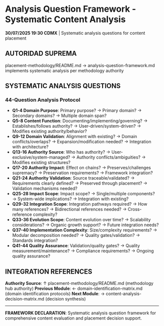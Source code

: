 # Analysis Question Framework - Systematic Content Analysis

**30/07/2025 19:30 CDMX** | Systematic analysis questions for content placement

## AUTORIDAD SUPREMA
placement-methodology/README.md → analysis-question-framework.md implements systematic analysis per methodology authority

## SYSTEMATIC ANALYSIS QUESTIONS

### **44-Question Analysis Protocol**
- **Q1-4 Domain Purpose**: Primary purpose? → Primary domain? → Secondary domains? → Multiple domain span?
- **Q5-8 Content Function**: Documenting/implementing/governing? → Establishes/follows authority? → User-driven/system-driven? → Modifies existing authority/behavior?
- **Q9-12 Domain Validation**: Alignment with existing? → Domain conflicts/overlaps? → Expansion/modification needed? → Integration with architecture?
- **Q13-16 Authority Source**: Who has authority? → User-exclusive/system-managed? → Authority conflicts/ambiguities? → Modifies existing structures?
- **Q17-20 Authority Impact**: Effect on chains? → Preserves/challenges supremacy? → Preservation requirements? → Framework integration?
- **Q21-24 Authority Validation**: Source traceable/validated? → Requirements clearly defined? → Preserved through placement? → Validation mechanisms needed?
- **Q25-28 Impact Scope**: Impact scope? → Single/multiple components? → System-wide implications? → Integration with existing?
- **Q29-32 Integration Scope**: Integration pathways required? → How many references? → Bidirectional references needed? → Cross-reference complexity?
- **Q33-36 Evolution Scope**: Content evolution over time? → Scalability considerations? → Organic growth support? → Future integration needs?
- **Q37-40 Implementation Complexity**: Size/complexity requirements? → Modular decomposition needed? → Quality gates/validation? → Standards integration?
- **Q41-44 Quality Assurance**: Validation/quality gates? → Quality measurement/maintenance? → Compliance requirements? → Ongoing quality assurance?

## INTEGRATION REFERENCES

**Authority Source**: ↑ placement-methodology/README.md (methodology hub authority)
**Previous Module**: ← domain-identification-matrix.md (domain identification protocols)
**Next Module**: → content-analysis-decision-matrix.md (decision synthesis)

---

**FRAMEWORK DECLARATION**: Systematic analysis question framework for comprehensive content evaluation and placement decision support.